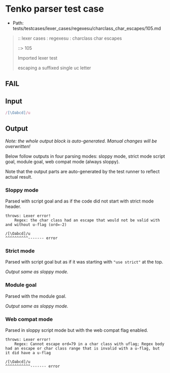 # Tenko parser test case

- Path: tests/testcases/lexer_cases/regexesu/charclass_char_escapes/105.md

> :: lexer cases : regexesu : charclass char escapes
>
> ::> 105
>
> Imported lexer test
>
> escaping a suffixed single uc letter

## FAIL

## Input

`````js
/[\Oabcd]/u
`````

## Output

_Note: the whole output block is auto-generated. Manual changes will be overwritten!_

Below follow outputs in four parsing modes: sloppy mode, strict mode script goal, module goal, web compat mode (always sloppy).

Note that the output parts are auto-generated by the test runner to reflect actual result.

### Sloppy mode

Parsed with script goal and as if the code did not start with strict mode header.

`````
throws: Lexer error!
    Regex: the char class had an escape that would not be valid with and without u-flag (ord=-2)

/[\Oabcd]/u
^^^^^^^^^^------- error
`````

### Strict mode

Parsed with script goal but as if it was starting with `"use strict"` at the top.

_Output same as sloppy mode._

### Module goal

Parsed with the module goal.

_Output same as sloppy mode._

### Web compat mode

Parsed in sloppy script mode but with the web compat flag enabled.

`````
throws: Lexer error!
    Regex: Cannot escape ord=79 in a char class with uflag; Regex body had an escape or char class range that is invalid with a u-flag, but it did have a u-flag

/[\Oabcd]/u
^^^^^^^^^^^------- error
`````

